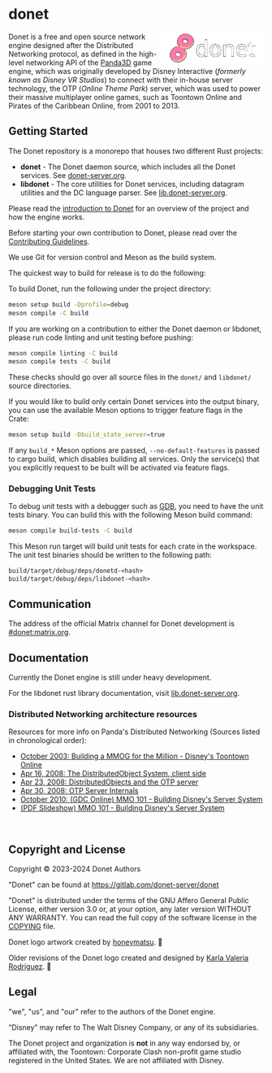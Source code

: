 # donet

<img src="logo/donet_banner.png" alt="Donet logo artwork by honeymatsu." align="right" width="40%"/>

Donet is a free and open source network engine designed after the Distributed
Networking protocol,  as defined in the high-level networking API of the
[Panda3D](https://panda3d.org) game engine, which was originally developed by
Disney Interactive (*formerly known as Disney VR Studios*) to connect with
their in-house server technology, the OTP (*Online Theme Park*) server, which
was used to power their massive multiplayer online games, such as Toontown
Online and Pirates of the Caribbean Online, from 2001 to 2013.

## Getting Started

The Donet repository is a monorepo that houses two different Rust projects:
- **donet** - The Donet daemon source, which includes all the Donet services.
See [donet-server.org](https://www.donet-server.org).
- **libdonet** - The core utilities for Donet services, including datagram
utilities and the DC language parser. See
[lib.donet-server.org](https://lib.donet-server.org).

Please read the [introduction to Donet](./docs/01-Introduction.md) for an
overview of the project and how the engine works.

Before starting your own contribution to Donet, please read over the
[Contributing Guidelines](./CONTRIBUTING.md).

We use Git for version control and Meson as the build system.

The quickest way to build for release is to do the following:

To build Donet, run the following under the project directory:
```sh
meson setup build -Dprofile=debug
meson compile -C build
```

If you are working on a contribution to either the Donet daemon or libdonet,
please run code linting and unit testing before pushing:
```sh
meson compile linting -C build
meson compile tests -C build
```

These checks should go over all source files in the `donet/` and `libdonet/`
source directories.

If you would like to build only certain Donet services into the output binary,
you can use the available Meson options to trigger feature flags in the Crate:
```sh
meson setup build -Dbuild_state_server=true
```

If any `build_*` Meson options are passed, `--no-default-features` is passed
to cargo build, which disables building all services. Only the service(s) that
you explicitly request to be built will be activated via feature flags.

### Debugging Unit Tests

To debug unit tests with a debugger such as [GDB](https://sourceware.org/gdb/),
you need to have the unit tests binary. You can build this with the following
Meson build command:
```sh
meson compile build-tests -C build
```

This Meson run target will build unit tests for each crate in the workspace.
The unit test binaries should be written to the following path:
```
build/target/debug/deps/donetd-<hash>
build/target/debug/deps/libdonet-<hash>
```

## Communication

The address of the official Matrix channel for Donet development is
[#donet:matrix.org](https://matrix.to/#/#donet:matrix.org).

## Documentation
Currently the Donet engine is still under heavy development.

For the libdonet rust library documentation, visit
[lib.donet-server.org](https://lib.donet-server.org).

### Distributed Networking architecture resources

Resources for more info on Panda's Distributed Networking
(Sources listed in chronological order):

- [October 2003: Building a MMOG for the Million - Disney's Toontown Online](https://dl.acm.org/doi/10.1145/950566.950589)
- [Apr 16, 2008: The DistributedObject System, client side](https://www.youtube.com/watch?v=JsgCFVpXQtQ)
- [Apr 23, 2008: DistributedObjects and the OTP server](https://www.youtube.com/watch?v=r_ZP9SInPcs)
- [Apr 30, 2008: OTP Server Internals](https://www.youtube.com/watch?v=SzybRdxjYoA)
- [October 2010: (GDC Online) MMO 101 - Building Disney's Server System](https://www.gdcvault.com/play/1013776/MMO-101-Building-Disney-s)
- [(PDF Slideshow) MMO 101 - Building Disney's Server System](https://ubm-twvideo01.s3.amazonaws.com/o1/vault/gdconline10/slides/11516-MMO_101_Building_Disneys_Sever.pdf)

<br>

## Copyright and License

Copyright © 2023-2024 Donet Authors

"Donet" can be found at https://gitlab.com/donet-server/donet

"Donet" is distributed under the terms of the GNU Affero General Public
License, either version 3.0 or, at your option, any later
version WITHOUT ANY WARRANTY. You can read the full copy of
the software license in the [COPYING](./COPYING) file.

Donet logo artwork created by [honeymatsu](https://honeymatsu.carrd.co/). 🍩

Older revisions of the Donet logo created and designed by
[Karla Valeria Rodriguez](https://github.com/karla-valeria). 🍩

## Legal

"we", "us", and "our" refer to the authors of the Donet engine.

“Disney” may refer to The Walt Disney Company, or any of its subsidiaries.

The Donet project and organization is **not** in any way endorsed by, or
affiliated with, the Toontown: Corporate Clash non-profit game studio registered
in the United States. We are not affiliated with Disney.

